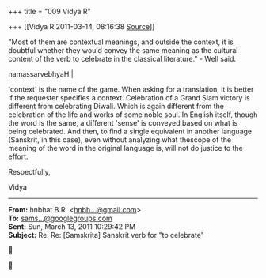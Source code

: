 +++
title = "009 Vidya R"

+++
[[Vidya R	2011-03-14, 08:16:38 [Source](https://groups.google.com/g/samskrita/c/i5LJLKHbdqE)]]



"Most of them are contextual meanings, and outside the context, it is doubtful whether they would convey the same meaning as the cultural content of the verb to celebrate in the classical literature." - Well said.

  

namassarvebhyaH \|

  

'context' is the name of the game. When asking for a translation, it is better if the requester specifies a context. Celebration of a Grand Slam victory is different from celebrating Diwali. Which is again different from the celebration of the life and works of some noble soul.
In English itself, though the word is the same, a different 'sense' is conveyed based on what is being celebrated. And then, to find a single equivalent in another language (Sanskrit, in this case), even without analyzing what thescope of the meaning of the word in the original language is, will not do justice to the effort.

  

Respectfully,

  
Vidya

------------------------------------------------------------------------

**From:** hnbhat B.R. \<[hnbh...@gmail.com]()\>  
**To:** [sams...@googlegroups.com]()  
**Sent:** Sun, March 13, 2011 10:29:42 PM  
**Subject:** Re: Re: \[Samskrita\] Sanskrit verb for "to celebrate"  





